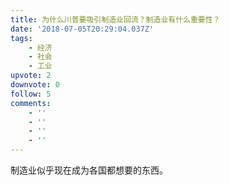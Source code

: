 ```yaml
---
title: 为什么川普要吸引制造业回流？制造业有什么重要性？
date: '2018-07-05T20:29:04.037Z'
tags:
    - 经济
    - 社会
    - 工业
upvote: 2
downvote: 0
follow: 5
comments:
    - ''
    - ''
    - ''
    - ''
---
```


制造业似乎现在成为各国都想要的东西。
